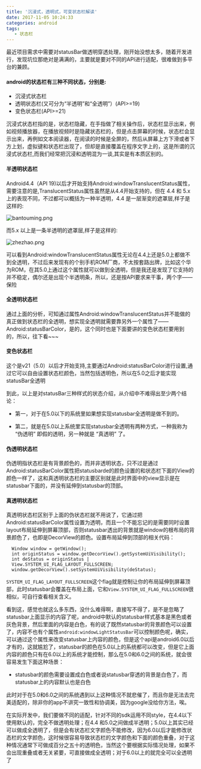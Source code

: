 ```yaml
---
title: '沉浸式，透明式，可变状态栏解读'
date: 2017-11-05 10:24:33
categories: android 
tags:
   - 状态栏
---
```


最近项目需求中需要对statusBar做透明穿透处理，刚开始没想太多，随着开发进行，发现坑位那绝对是满满的，主要就是要对不同的API进行适配，很难做到多平台的兼顾。

#### android的状态栏有三种不同状态，分别是:

- 沉浸式状态栏
- 透明状态栏(又可分为“半透明”和“全透明”）(API>=19)
- 变色状态栏(API>=21)

<!--more-->

沉浸式状态栏指的是，状态栏隐藏，在手指做了相关操作后，状态栏显示出来，例如视频播放器，在播放视频时是隐藏状态栏的，但是点击屏幕的时候，状态栏会显示出来，再例如文本阅读器，在阅读的时候是全屏的，然后从屏幕上方下滑或者下方上划，虚拟键和状态栏出现了，但却是直接覆盖在程序文字上的，这是所谓的沉浸式状态栏,而我们经常把沉浸和透明混为一谈,其实是有本质区别的。

#### 半透明状态栏
Android4.4（API 19)以后才开始支持Android:windowTranslucentStatus属性，需要注意的是,TranslucentStatus属性虽然是从4.4开始支持的，但在 4.4 和 5.x 上的表现不同，不过都可以概括为一种半透明，4.4 是一层渐变的遮罩层,样子是这样的:

![bantouming.png](http://upload-images.jianshu.io/upload_images/5878491-ee92fde701bf4076.png?imageMogr2/auto-orient/strip%7CimageView2/2/w/1240)

而5.x 以上是一条半透明的遮罩层,样子是这样的:

![zhezhao.png](http://upload-images.jianshu.io/upload_images/5878491-9a354df989ebf3a4.png?imageMogr2/auto-orient/strip%7CimageView2/2/w/1240)

可以看到Android:windowTranslucentStatus属性无论在4.4上还是5.0上都做不到全透明，不过后来发现有的个别手机ROM厂商，不太按套路出牌，比如这个华为ROM，在其5.0上通过这个属性就可以做到全透明，但是我还是发现了它支持的并不稳定，偶尔还是出现个半透明条，所以，还是按API要求来干事，两个字——保险

#### 全透明状态栏
通过上面的分析，可知通过属性Android:windowTranslucentStatus并不能做的真正做到状态栏的全透明，想实现全透明就需要靠另外一个属性了——Android:statusBarColor，是的，这个同时也是下面要讲的变色状态栏要用到的，所以，往下看~~~


#### 变色状态栏

这个是v21（5.0）以后才开始支持,主要通过Android:statusBarColor进行设置,通过它可以自由设置状态栏颜色，当然包括透明色，所以在5.0之后才能实现statusBar全透明

到此，以上是对statusBar三种样式的状态介绍，从介绍中不难得出至少两个结论：

- 第一，对于在5.0以下的系统里如果想实现statusbar全透明是做不到的。

- 第二，就是在5.0以上系统里实现statusbar全透明有两种方式，一种我称为 “伪透明” 即假的透明，另一种就是 “真透明” 了。

#### 伪透明状态栏

伪透明指状态栏是有背景颜色的，而并非透明状态，只不过是通过Android:statusBarColor属性把statusbarde的颜色设置的和状态栏下面的View的颜色一样了，这和真透明状态栏的主要区别就是此时界面中的view显示是在statusbar下面的，并没有延伸到statusbar的顶部。

#### 真透明状态栏

真透明状态栏区别于上面的伪状态栏就不用说了，它通过把Android:statusBarColor属性设置为透明，而且一个不能忘记的是需要同时设置layout布局延伸到屏幕顶部，否则statusbar透出的背景就是window的根布局的背景颜色了，也即是DecorView的颜色。设置布局延伸到顶部的相关代码：
```
  Window window = getWindow();
  int originStatus = window.getDecorView().getSystemUiVisibility();
  int deStatus = originStatus | 
  View.SYSTEM_UI_FLAG_LAYOUT_FULLSCREEN;
  window.getDecorView().setSystemUiVisibility(deStatus);
```
`SYSTEM_UI_FLAG_LAYOUT_FULLSCREEN`这个flag就是控制让你的布局延伸到屏幕顶部，此时statusbar会覆盖在布局上面，它和`View.SYSTEM_UI_FLAG_FULLSCREEN`很相似，可自行查看相关含义。

看到这，感觉也就这么多东西，没什么难得啊，直接写不得了，是不是忽略了statusbar上面显示的内容了呢，android中默认的statusbar样式基本是黑色或者灰色背景，然后里面的内容是白色，有的说了既然statusbar的背景颜色可以设置了，内容不也有个属性`android:windowLightStatusBar`可以控制颜色呢，确实，可以通过这个属性来改变statusbar上内容的颜色，但是这个api是android6.0以后才有的，这就尴尬了，statusbar的颜色在5.0以上的系统都可以改变，但是它上面内容的颜色只有在6.0以上的系统才能控制，那么在5.0和6.0之间的系统，就会很容易发生下面这种场景：

- statusbar的颜色需要设置成白色或者说statusbar穿透的背景是白色了，而statusbar上的内容默认也是白色

此时对于在5.0和6.0之间的系统遇到以上这种情况不就悲催了，而且你是无法去完美适配的，除非你的app不讲究一致性和协调美，因为google没给你方法，唉。


在实际开发中，我们要做不同的适配，针对不同的sdk运用不同style，在4.4以下使用默认的，完全不做透明处理；在4.4 和5.0之间做成半透明；5.0以上其实已经可以做成全透明了，但是会有状态栏文字颜色不能修改，因为6.0以后才能修改状态栏的文字颜色，这时候很容易导致状态栏的文字颜色和下面的颜色重叠，对于这种情况通常下可做成百分之五十的透明色，当然这个要根据实际情况处理，如果不会出现重叠或者无关紧要，可直接做成全透明；对于6.0以上的就完全可以全透明了